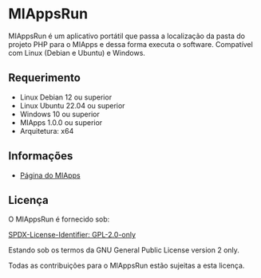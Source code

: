 # MIAppsRun

MIAppsRun é um aplicativo portátil que passa a localização da pasta do projeto PHP para o MIApps e dessa forma executa o software. Compatível com Linux (Debian e Ubuntu) e Windows.

## Requerimento
- Linux Debian 12 ou superior
- Linux Ubuntu 22.04 ou superior
- Windows 10 ou superior
- MIApps 1.0.0 ou superior
- Arquitetura: x64

## Informações

- [Página do MIApps](https://www.mestredainfo.com.br/2024/07/miapps.html)

## Licença

O MIAppsRun é fornecido sob:

[SPDX-License-Identifier: GPL-2.0-only](https://spdx.org/licenses/GPL-2.0-only.html)

Estando sob os termos da GNU General Public License version 2 only.

Todas as contribuições para o MIAppsRun estão sujeitas a esta licença.
